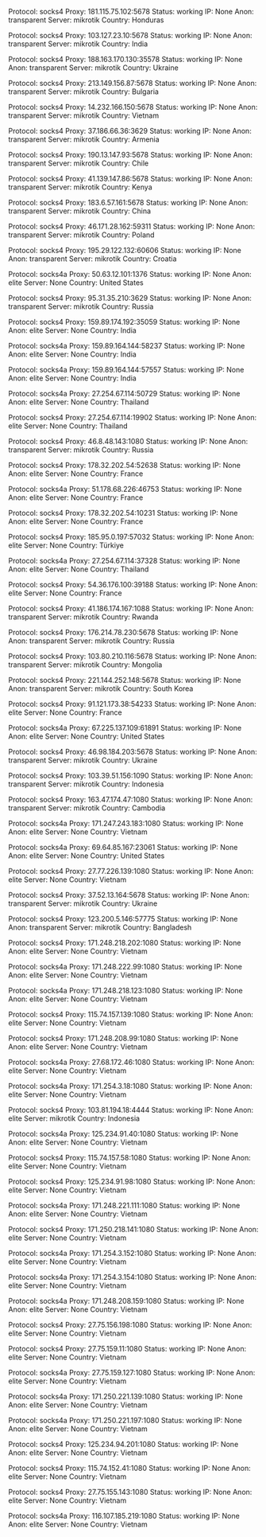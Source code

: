 Protocol: socks4
Proxy: 181.115.75.102:5678
Status: working
IP: None
Anon: transparent
Server: mikrotik
Country: Honduras

Protocol: socks4
Proxy: 103.127.23.10:5678
Status: working
IP: None
Anon: transparent
Server: mikrotik
Country: India

Protocol: socks4
Proxy: 188.163.170.130:35578
Status: working
IP: None
Anon: transparent
Server: mikrotik
Country: Ukraine

Protocol: socks4
Proxy: 213.149.156.87:5678
Status: working
IP: None
Anon: transparent
Server: mikrotik
Country: Bulgaria

Protocol: socks4
Proxy: 14.232.166.150:5678
Status: working
IP: None
Anon: transparent
Server: mikrotik
Country: Vietnam

Protocol: socks4
Proxy: 37.186.66.36:3629
Status: working
IP: None
Anon: transparent
Server: mikrotik
Country: Armenia

Protocol: socks4
Proxy: 190.13.147.93:5678
Status: working
IP: None
Anon: transparent
Server: mikrotik
Country: Chile

Protocol: socks4
Proxy: 41.139.147.86:5678
Status: working
IP: None
Anon: transparent
Server: mikrotik
Country: Kenya

Protocol: socks4
Proxy: 183.6.57.161:5678
Status: working
IP: None
Anon: transparent
Server: mikrotik
Country: China

Protocol: socks4
Proxy: 46.171.28.162:59311
Status: working
IP: None
Anon: transparent
Server: mikrotik
Country: Poland

Protocol: socks4
Proxy: 195.29.122.132:60606
Status: working
IP: None
Anon: transparent
Server: mikrotik
Country: Croatia

Protocol: socks4a
Proxy: 50.63.12.101:1376
Status: working
IP: None
Anon: elite
Server: None
Country: United States

Protocol: socks4
Proxy: 95.31.35.210:3629
Status: working
IP: None
Anon: transparent
Server: mikrotik
Country: Russia

Protocol: socks4
Proxy: 159.89.174.192:35059
Status: working
IP: None
Anon: elite
Server: None
Country: India

Protocol: socks4a
Proxy: 159.89.164.144:58237
Status: working
IP: None
Anon: elite
Server: None
Country: India

Protocol: socks4a
Proxy: 159.89.164.144:57557
Status: working
IP: None
Anon: elite
Server: None
Country: India

Protocol: socks4a
Proxy: 27.254.67.114:50729
Status: working
IP: None
Anon: elite
Server: None
Country: Thailand

Protocol: socks4
Proxy: 27.254.67.114:19902
Status: working
IP: None
Anon: elite
Server: None
Country: Thailand

Protocol: socks4
Proxy: 46.8.48.143:1080
Status: working
IP: None
Anon: transparent
Server: mikrotik
Country: Russia

Protocol: socks4
Proxy: 178.32.202.54:52638
Status: working
IP: None
Anon: elite
Server: None
Country: France

Protocol: socks4a
Proxy: 51.178.68.226:46753
Status: working
IP: None
Anon: elite
Server: None
Country: France

Protocol: socks4
Proxy: 178.32.202.54:10231
Status: working
IP: None
Anon: elite
Server: None
Country: France

Protocol: socks4
Proxy: 185.95.0.197:57032
Status: working
IP: None
Anon: elite
Server: None
Country: Türkiye

Protocol: socks4a
Proxy: 27.254.67.114:37328
Status: working
IP: None
Anon: elite
Server: None
Country: Thailand

Protocol: socks4
Proxy: 54.36.176.100:39188
Status: working
IP: None
Anon: elite
Server: None
Country: France

Protocol: socks4
Proxy: 41.186.174.167:1088
Status: working
IP: None
Anon: transparent
Server: mikrotik
Country: Rwanda

Protocol: socks4
Proxy: 176.214.78.230:5678
Status: working
IP: None
Anon: transparent
Server: mikrotik
Country: Russia

Protocol: socks4
Proxy: 103.80.210.116:5678
Status: working
IP: None
Anon: transparent
Server: mikrotik
Country: Mongolia

Protocol: socks4
Proxy: 221.144.252.148:5678
Status: working
IP: None
Anon: transparent
Server: mikrotik
Country: South Korea

Protocol: socks4
Proxy: 91.121.173.38:54233
Status: working
IP: None
Anon: elite
Server: None
Country: France

Protocol: socks4a
Proxy: 67.225.137.109:61891
Status: working
IP: None
Anon: elite
Server: None
Country: United States

Protocol: socks4
Proxy: 46.98.184.203:5678
Status: working
IP: None
Anon: transparent
Server: mikrotik
Country: Ukraine

Protocol: socks4
Proxy: 103.39.51.156:1090
Status: working
IP: None
Anon: transparent
Server: mikrotik
Country: Indonesia

Protocol: socks4
Proxy: 163.47.174.47:1080
Status: working
IP: None
Anon: transparent
Server: mikrotik
Country: Cambodia

Protocol: socks4a
Proxy: 171.247.243.183:1080
Status: working
IP: None
Anon: elite
Server: None
Country: Vietnam

Protocol: socks4a
Proxy: 69.64.85.167:23061
Status: working
IP: None
Anon: elite
Server: None
Country: United States

Protocol: socks4
Proxy: 27.77.226.139:1080
Status: working
IP: None
Anon: elite
Server: None
Country: Vietnam

Protocol: socks4
Proxy: 37.52.13.164:5678
Status: working
IP: None
Anon: transparent
Server: mikrotik
Country: Ukraine

Protocol: socks4
Proxy: 123.200.5.146:57775
Status: working
IP: None
Anon: transparent
Server: mikrotik
Country: Bangladesh

Protocol: socks4
Proxy: 171.248.218.202:1080
Status: working
IP: None
Anon: elite
Server: None
Country: Vietnam

Protocol: socks4a
Proxy: 171.248.222.99:1080
Status: working
IP: None
Anon: elite
Server: None
Country: Vietnam

Protocol: socks4a
Proxy: 171.248.218.123:1080
Status: working
IP: None
Anon: elite
Server: None
Country: Vietnam

Protocol: socks4
Proxy: 115.74.157.139:1080
Status: working
IP: None
Anon: elite
Server: None
Country: Vietnam

Protocol: socks4
Proxy: 171.248.208.99:1080
Status: working
IP: None
Anon: elite
Server: None
Country: Vietnam

Protocol: socks4a
Proxy: 27.68.172.46:1080
Status: working
IP: None
Anon: elite
Server: None
Country: Vietnam

Protocol: socks4a
Proxy: 171.254.3.18:1080
Status: working
IP: None
Anon: elite
Server: None
Country: Vietnam

Protocol: socks4
Proxy: 103.81.194.18:4444
Status: working
IP: None
Anon: elite
Server: mikrotik
Country: Indonesia

Protocol: socks4a
Proxy: 125.234.91.40:1080
Status: working
IP: None
Anon: elite
Server: None
Country: Vietnam

Protocol: socks4
Proxy: 115.74.157.58:1080
Status: working
IP: None
Anon: elite
Server: None
Country: Vietnam

Protocol: socks4
Proxy: 125.234.91.98:1080
Status: working
IP: None
Anon: elite
Server: None
Country: Vietnam

Protocol: socks4a
Proxy: 171.248.221.111:1080
Status: working
IP: None
Anon: elite
Server: None
Country: Vietnam

Protocol: socks4
Proxy: 171.250.218.141:1080
Status: working
IP: None
Anon: elite
Server: None
Country: Vietnam

Protocol: socks4a
Proxy: 171.254.3.152:1080
Status: working
IP: None
Anon: elite
Server: None
Country: Vietnam

Protocol: socks4a
Proxy: 171.254.3.154:1080
Status: working
IP: None
Anon: elite
Server: None
Country: Vietnam

Protocol: socks4a
Proxy: 171.248.208.159:1080
Status: working
IP: None
Anon: elite
Server: None
Country: Vietnam

Protocol: socks4
Proxy: 27.75.156.198:1080
Status: working
IP: None
Anon: elite
Server: None
Country: Vietnam

Protocol: socks4
Proxy: 27.75.159.11:1080
Status: working
IP: None
Anon: elite
Server: None
Country: Vietnam

Protocol: socks4a
Proxy: 27.75.159.127:1080
Status: working
IP: None
Anon: elite
Server: None
Country: Vietnam

Protocol: socks4a
Proxy: 171.250.221.139:1080
Status: working
IP: None
Anon: elite
Server: None
Country: Vietnam

Protocol: socks4a
Proxy: 171.250.221.197:1080
Status: working
IP: None
Anon: elite
Server: None
Country: Vietnam

Protocol: socks4
Proxy: 125.234.94.201:1080
Status: working
IP: None
Anon: elite
Server: None
Country: Vietnam

Protocol: socks4
Proxy: 115.74.152.41:1080
Status: working
IP: None
Anon: elite
Server: None
Country: Vietnam

Protocol: socks4
Proxy: 27.75.155.143:1080
Status: working
IP: None
Anon: elite
Server: None
Country: Vietnam

Protocol: socks4a
Proxy: 116.107.185.219:1080
Status: working
IP: None
Anon: elite
Server: None
Country: Vietnam

